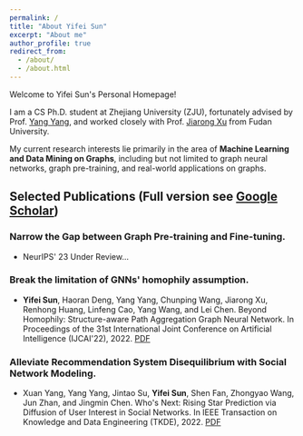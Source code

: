 ```yaml
---
permalink: /
title: "About Yifei Sun"
excerpt: "About me"
author_profile: true
redirect_from: 
  - /about/
  - /about.html
---
```


Welcome to Yifei Sun's Personal Homepage! 

I am a CS Ph.D. student at Zhejiang University (ZJU), fortunately advised by Prof. [Yang Yang](http://yangy.org/), and worked closely with Prof. [Jiarong Xu](https://galina0217.github.io/) from Fudan University.

My current research interests lie primarily in the area of **Machine Learning and Data Mining on Graphs**, including but not limited to graph neural networks, graph pre-training, and real-world applications on graphs.

Selected Publications (Full version see [Google Scholar](https://scholar.google.com/citations?user=9mxdFawAAAAJ))
------
### Narrow the Gap between Graph Pre-training and Fine-tuning. 
* NeurIPS' 23 Under Review...

### Break the limitation of GNNs' homophily assumption.
* **Yifei Sun**, Haoran Deng, Yang Yang, Chunping Wang, Jiarong Xu, Renhong Huang, Linfeng Cao, Yang Wang, and Lei Chen. Beyond Homophily: Structure-aware Path Aggregation Graph Neural Network. In Proceedings of the 31st International Joint Conference on Artificial Intelligence (IJCAI'22), 2022. [PDF](https://www.ijcai.org/proceedings/2022/0310.pdf)

### Alleviate Recommendation System Disequilibrium with Social Network Modeling.
* Xuan Yang, Yang Yang, Jintao Su, **Yifei Sun**, Shen Fan, Zhongyao Wang, Jun Zhan, and Jingmin Chen. Who's Next: Rising Star Prediction via Diffusion of User Interest in Social Networks. In IEEE Transaction on Knowledge and Data Engineering (TKDE), 2022. [PDF](https://arxiv.org/pdf/2203.14807.pdf)

